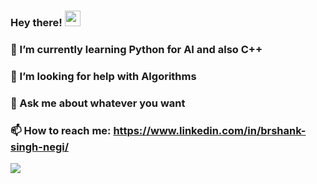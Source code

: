 ### Hey there! <img src="https://media.giphy.com/media/hvRJCLFzcasrR4ia7z/giphy.gif" width="25px">
### 🌱 I’m currently learning Python for AI and also C++
### 🤔 I’m looking for help with Algorithms
### 💬 Ask me about whatever you want
### 📫 How to reach me: https://www.linkedin.com/in/brshank-singh-negi/
<img align="center" src="https://github-readme-stats.vercel.app/api?username=Brshank&&show_icons=true&&theme=radical" />
<!--

Here are some ideas to get you started:

- 🔭 I’m currently working on ...
- 🌱 I’m currently learning ...
- 👯 I’m looking to collaborate on ...
- 🤔 I’m looking for help with ...
- 💬 Ask me about ...
- 📫 How to reach me: ...
- 😄 Pronouns: ...
- ⚡ Fun fact: ...
-->
